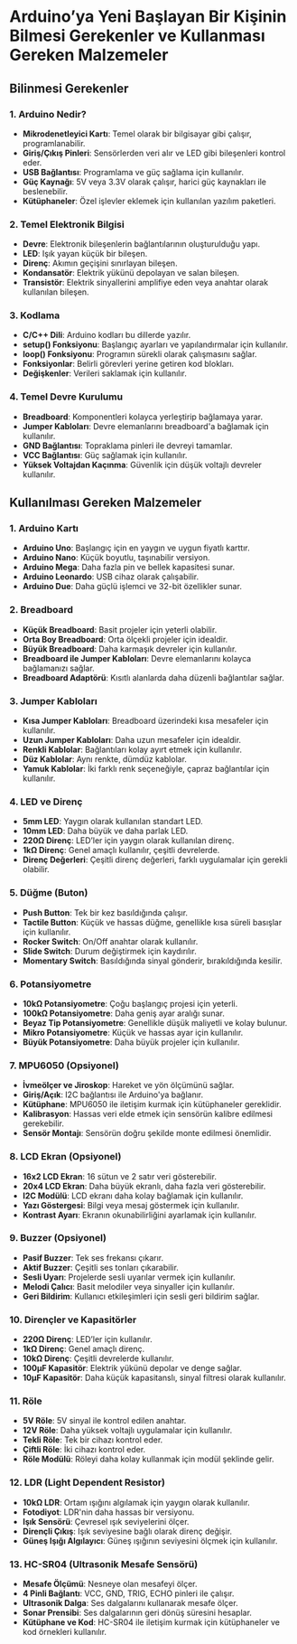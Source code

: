 # Arduino’ya Yeni Başlayan Bir Kişinin Bilmesi Gerekenler ve Kullanması Gereken Malzemeler

## Bilinmesi Gerekenler

### 1. Arduino Nedir?
  
- **Mikrodenetleyici Kartı**: Temel olarak bir bilgisayar gibi çalışır, programlanabilir.
- **Giriş/Çıkış Pinleri**: Sensörlerden veri alır ve LED gibi bileşenleri kontrol eder.
- **USB Bağlantısı**: Programlama ve güç sağlama için kullanılır.
- **Güç Kaynağı**: 5V veya 3.3V olarak çalışır, harici güç kaynakları ile beslenebilir.
- **Kütüphaneler**: Özel işlevler eklemek için kullanılan yazılım paketleri.

### 2. Temel Elektronik Bilgisi
  
- **Devre**: Elektronik bileşenlerin bağlantılarının oluşturulduğu yapı.
- **LED**: Işık yayan küçük bir bileşen.
- **Direnç**: Akımın geçişini sınırlayan bileşen.
- **Kondansatör**: Elektrik yükünü depolayan ve salan bileşen.
- **Transistör**: Elektrik sinyallerini amplifiye eden veya anahtar olarak kullanılan bileşen.

### 3. Kodlama
  
- **C/C++ Dili**: Arduino kodları bu dillerde yazılır.
- **setup() Fonksiyonu**: Başlangıç ayarları ve yapılandırmalar için kullanılır.
- **loop() Fonksiyonu**: Programın sürekli olarak çalışmasını sağlar.
- **Fonksiyonlar**: Belirli görevleri yerine getiren kod blokları.
- **Değişkenler**: Verileri saklamak için kullanılır.

### 4. Temel Devre Kurulumu
  
- **Breadboard**: Komponentleri kolayca yerleştirip bağlamaya yarar.
- **Jumper Kabloları**: Devre elemanlarını breadboard'a bağlamak için kullanılır.
- **GND Bağlantısı**: Topraklama pinleri ile devreyi tamamlar.
- **VCC Bağlantısı**: Güç sağlamak için kullanılır.
- **Yüksek Voltajdan Kaçınma**: Güvenlik için düşük voltajlı devreler kullanılır.

## Kullanılması Gereken Malzemeler

### 1. Arduino Kartı
  
- **Arduino Uno**: Başlangıç için en yaygın ve uygun fiyatlı karttır.
- **Arduino Nano**: Küçük boyutlu, taşınabilir versiyon.
- **Arduino Mega**: Daha fazla pin ve bellek kapasitesi sunar.
- **Arduino Leonardo**: USB cihaz olarak çalışabilir.
- **Arduino Due**: Daha güçlü işlemci ve 32-bit özellikler sunar.

### 2. Breadboard
  
- **Küçük Breadboard**: Basit projeler için yeterli olabilir.
- **Orta Boy Breadboard**: Orta ölçekli projeler için idealdir.
- **Büyük Breadboard**: Daha karmaşık devreler için kullanılır.
- **Breadboard ile Jumper Kabloları**: Devre elemanlarını kolayca bağlamanızı sağlar.
- **Breadboard Adaptörü**: Kısıtlı alanlarda daha düzenli bağlantılar sağlar.

### 3. Jumper Kabloları
  
- **Kısa Jumper Kabloları**: Breadboard üzerindeki kısa mesafeler için kullanılır.
- **Uzun Jumper Kabloları**: Daha uzun mesafeler için idealdir.
- **Renkli Kablolar**: Bağlantıları kolay ayırt etmek için kullanılır.
- **Düz Kablolar**: Aynı renkte, dümdüz kablolar.
- **Yamuk Kablolar**: İki farklı renk seçeneğiyle, çapraz bağlantılar için kullanılır.

### 4. LED ve Direnç
  
- **5mm LED**: Yaygın olarak kullanılan standart LED.
- **10mm LED**: Daha büyük ve daha parlak LED.
- **220Ω Direnç**: LED’ler için yaygın olarak kullanılan direnç.
- **1kΩ Direnç**: Genel amaçlı kullanılır, çeşitli devrelerde.
- **Direnç Değerleri**: Çeşitli direnç değerleri, farklı uygulamalar için gerekli olabilir.

### 5. Düğme (Buton)
  
- **Push Button**: Tek bir kez basıldığında çalışır.
- **Tactile Button**: Küçük ve hassas düğme, genellikle kısa süreli basışlar için kullanılır.
- **Rocker Switch**: On/Off anahtar olarak kullanılır.
- **Slide Switch**: Durum değiştirmek için kaydırılır.
- **Momentary Switch**: Basıldığında sinyal gönderir, bırakıldığında kesilir.

### 6. Potansiyometre
  
- **10kΩ Potansiyometre**: Çoğu başlangıç projesi için yeterli.
- **100kΩ Potansiyometre**: Daha geniş ayar aralığı sunar.
- **Beyaz Tip Potansiyometre**: Genellikle düşük maliyetli ve kolay bulunur.
- **Mikro Potansiyometre**: Küçük ve hassas ayar için kullanılır.
- **Büyük Potansiyometre**: Daha büyük projeler için kullanılır.

### 7. MPU6050 (Opsiyonel)
  
- **İvmeölçer ve Jiroskop**: Hareket ve yön ölçümünü sağlar.
- **Giriş/Açık**: I2C bağlantısı ile Arduino'ya bağlanır.
- **Kütüphane**: MPU6050 ile iletişim kurmak için kütüphaneler gereklidir.
- **Kalibrasyon**: Hassas veri elde etmek için sensörün kalibre edilmesi gerekebilir.
- **Sensör Montajı**: Sensörün doğru şekilde monte edilmesi önemlidir.

### 8. LCD Ekran (Opsiyonel)
  
- **16x2 LCD Ekran**: 16 sütun ve 2 satır veri gösterebilir.
- **20x4 LCD Ekran**: Daha büyük ekranlı, daha fazla veri gösterebilir.
- **I2C Modülü**: LCD ekranı daha kolay bağlamak için kullanılır.
- **Yazı Göstergesi**: Bilgi veya mesaj göstermek için kullanılır.
- **Kontrast Ayarı**: Ekranın okunabilirliğini ayarlamak için kullanılır.

### 9. Buzzer (Opsiyonel)
  
- **Pasif Buzzer**: Tek ses frekansı çıkarır.
- **Aktif Buzzer**: Çeşitli ses tonları çıkarabilir.
- **Sesli Uyarı**: Projelerde sesli uyarılar vermek için kullanılır.
- **Melodi Çalıcı**: Basit melodiler veya sinyaller için kullanılır.
- **Geri Bildirim**: Kullanıcı etkileşimleri için sesli geri bildirim sağlar.

### 10. Dirençler ve Kapasitörler
  
- **220Ω Direnç**: LED’ler için kullanılır.
- **1kΩ Direnç**: Genel amaçlı direnç.
- **10kΩ Direnç**: Çeşitli devrelerde kullanılır.
- **100μF Kapasitör**: Elektrik yükünü depolar ve denge sağlar.
- **10μF Kapasitör**: Daha küçük kapasitanslı, sinyal filtresi olarak kullanılır.

### 11. Röle
  
- **5V Röle**: 5V sinyal ile kontrol edilen anahtar.
- **12V Röle**: Daha yüksek voltajlı uygulamalar için kullanılır.
- **Tekli Röle**: Tek bir cihazı kontrol eder.
- **Çiftli Röle**: İki cihazı kontrol eder.
- **Röle Modülü**: Röleyi daha kolay kullanmak için modül şeklinde gelir.

### 12. LDR (Light Dependent Resistor)
  
- **10kΩ LDR**: Ortam ışığını algılamak için yaygın olarak kullanılır.
- **Fotodiyot**: LDR'nin daha hassas bir versiyonu.
- **Işık Sensörü**: Çevresel ışık seviyelerini ölçer.
- **Dirençli Çıkış**: Işık seviyesine bağlı olarak direnç değişir.
- **Güneş Işığı Algılayıcı**: Güneş ışığının seviyesini ölçmek için kullanılır.

### 13. HC-SR04 (Ultrasonik Mesafe Sensörü)
  
- **Mesafe Ölçümü**: Nesneye olan mesafeyi ölçer.
- **4 Pinli Bağlantı**: VCC, GND, TRIG, ECHO pinleri ile çalışır.
- **Ultrasonik Dalga**: Ses dalgalarını kullanarak mesafe ölçer.
- **Sonar Prensibi**: Ses dalgalarının geri dönüş süresini hesaplar.
- **Kütüphane ve Kod**: HC-SR04 ile iletişim kurmak için kütüphaneler ve kod örnekleri kullanılır.
